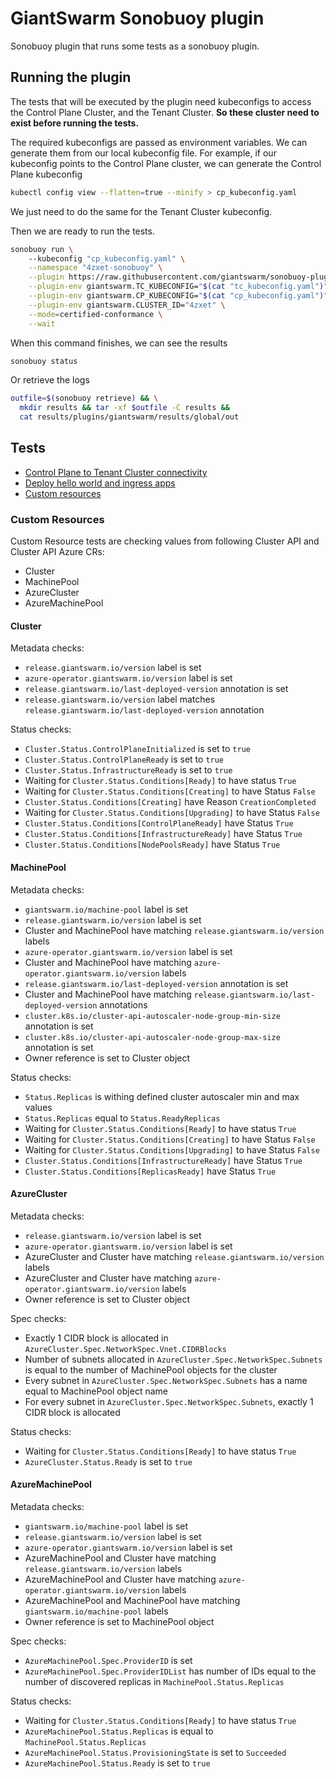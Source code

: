 # GiantSwarm Sonobuoy plugin

Sonobuoy plugin that runs some tests as a sonobuoy plugin.

## Running the plugin

The tests that will be executed by the plugin need kubeconfigs to access the Control Plane Cluster, and the Tenant Cluster.
**So these cluster need to exist before running the tests.**

The required kubeconfigs are passed as environment variables. We can generate them from our local kubeconfig file.
For example, if our kubeconfig points to the Control Plane cluster, we can generate the Control Plane kubeconfig

```bash
kubectl config view --flatten=true --minify > cp_kubeconfig.yaml
```

We just need to do the same for the Tenant Cluster kubeconfig.

Then we are ready to run the tests.

```bash
sonobuoy run \                                                                                                                                                                         [giantswarm-godsmack:default]
    --kubeconfig "cp_kubeconfig.yaml" \
    --namespace "4zxet-sonobuoy" \
    --plugin https://raw.githubusercontent.com/giantswarm/sonobuoy-plugin/master/giantswarm-plugin.yaml \
    --plugin-env giantswarm.TC_KUBECONFIG="$(cat "tc_kubeconfig.yaml")" \
    --plugin-env giantswarm.CP_KUBECONFIG="$(cat "cp_kubeconfig.yaml")" \
    --plugin-env giantswarm.CLUSTER_ID="4zxet" \
    --mode=certified-conformance \
    --wait
```

When this command finishes, we can see the results

```bash
sonobuoy status
```

Or retrieve the logs

```bash
outfile=$(sonobuoy retrieve) && \
  mkdir results && tar -xf $outfile -C results &&
  cat results/plugins/giantswarm/results/global/out
```

## Tests

- [Control Plane to Tenant Cluster connectivity](./tests/cptcconnectivity/README.md)
- [Deploy hello world and ingress apps](./tests/ingress/README.md)
- [Custom resources](./tests/customresources/README.md)

### Custom Resources

Custom Resource tests are checking values from following Cluster API and Cluster API Azure CRs:

- Cluster
- MachinePool
- AzureCluster
- AzureMachinePool

#### Cluster

Metadata checks:

- `release.giantswarm.io/version` label is set
- `azure-operator.giantswarm.io/version` label is set
- `release.giantswarm.io/last-deployed-version` annotation is set
- `release.giantswarm.io/version` label matches `release.giantswarm.io/last-deployed-version` annotation

Status checks:

- `Cluster.Status.ControlPlaneInitialized` is set to `true`
- `Cluster.Status.ControlPlaneReady` is set to `true`
- `Cluster.Status.InfrastructureReady` is set to `true`
- Waiting for `Cluster.Status.Conditions[Ready]` to have status `True`
- Waiting for `Cluster.Status.Conditions[Creating]` to have Status `False`
- `Cluster.Status.Conditions[Creating]` have Reason `CreationCompleted`
- Waiting for `Cluster.Status.Conditions[Upgrading]` to have Status `False`
- `Cluster.Status.Conditions[ControlPlaneReady]` have Status `True`
- `Cluster.Status.Conditions[InfrastructureReady]` have Status `True`
- `Cluster.Status.Conditions[NodePoolsReady]` have Status `True`

#### MachinePool

Metadata checks:

- `giantswarm.io/machine-pool` label is set
- `release.giantswarm.io/version` label is set
- Cluster and MachinePool have matching `release.giantswarm.io/version` labels
- `azure-operator.giantswarm.io/version` label is set
- Cluster and MachinePool have matching `azure-operator.giantswarm.io/version` labels
- `release.giantswarm.io/last-deployed-version` annotation is set
- Cluster and MachinePool have matching `release.giantswarm.io/last-deployed-version` annotations
- `cluster.k8s.io/cluster-api-autoscaler-node-group-min-size` annotation is set
- `cluster.k8s.io/cluster-api-autoscaler-node-group-max-size` annotation is set
- Owner reference is set to Cluster object

Status checks:

- `Status.Replicas` is withing defined cluster autoscaler min and max values
- `Status.Replicas` equal to `Status.ReadyReplicas`
- Waiting for `Cluster.Status.Conditions[Ready]` to have status `True`
- Waiting for `Cluster.Status.Conditions[Creating]` to have Status `False`
- Waiting for `Cluster.Status.Conditions[Upgrading]` to have Status `False`
- `Cluster.Status.Conditions[InfrastructureReady]` have Status `True`
- `Cluster.Status.Conditions[ReplicasReady]` have Status `True`

#### AzureCluster

Metadata checks:

- `release.giantswarm.io/version` label is set
- `azure-operator.giantswarm.io/version` label is set
- AzureCluster and Cluster have matching `release.giantswarm.io/version` labels
- AzureCluster and Cluster have matching `azure-operator.giantswarm.io/version` labels
- Owner reference is set to Cluster object

Spec checks:

- Exactly 1 CIDR block is allocated in `AzureCluster.Spec.NetworkSpec.Vnet.CIDRBlocks`
- Number of subnets allocated in `AzureCluster.Spec.NetworkSpec.Subnets` is equal to the number of MachinePool objects
  for the cluster
- Every subnet in `AzureCluster.Spec.NetworkSpec.Subnets` has a name equal to MachinePool object name
- For every subnet in `AzureCluster.Spec.NetworkSpec.Subnets`, exactly 1 CIDR block is allocated

Status checks:

- Waiting for `Cluster.Status.Conditions[Ready]` to have status `True`
- `AzureCluster.Status.Ready` is set to `true`

#### AzureMachinePool

Metadata checks:

- `giantswarm.io/machine-pool` label is set
- `release.giantswarm.io/version` label is set
- `azure-operator.giantswarm.io/version` label is set
- AzureMachinePool and Cluster have matching `release.giantswarm.io/version` labels
- AzureMachinePool and Cluster have matching `azure-operator.giantswarm.io/version` labels
- AzureMachinePool and MachinePool have matching `giantswarm.io/machine-pool` labels
- Owner reference is set to MachinePool object

Spec checks:

- `AzureMachinePool.Spec.ProviderID` is set
- `AzureMachinePool.Spec.ProviderIDList` has number of IDs equal to the number of discovered replicas
  in `MachinePool.Status.Replicas`

Status checks:

- Waiting for `Cluster.Status.Conditions[Ready]` to have status `True`
- `AzureMachinePool.Status.Replicas` is equal to `MachinePool.Status.Replicas`
- `AzureMachinePool.Status.ProvisioningState` is set to `Succeeded`
- `AzureMachinePool.Status.Ready` is set to `true`

